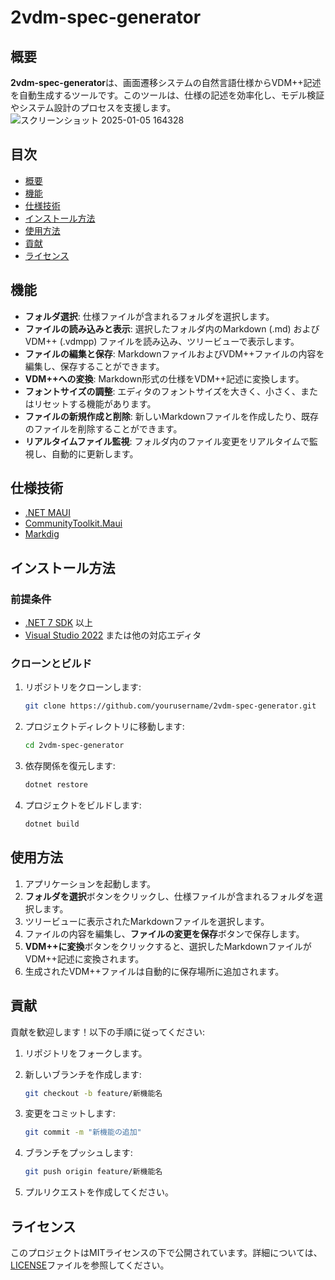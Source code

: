 # 2vdm-spec-generator

## 概要

**2vdm-spec-generator**は、画面遷移システムの自然言語仕様からVDM++記述を自動生成するツールです。このツールは、仕様の記述を効率化し、モデル検証やシステム設計のプロセスを支援します。
![スクリーンショット 2025-01-05 164328](https://github.com/user-attachments/assets/1e84741f-0c46-41b2-9e87-fa303ff22213)

## 目次

- [概要](#概要)
- [機能](#機能)
- [仕様技術](#仕様技術)
- [インストール方法](#インストール方法)
- [使用方法](#使用方法)
- [貢献](#貢献)
- [ライセンス](#ライセンス)

## 機能

- **フォルダ選択**: 仕様ファイルが含まれるフォルダを選択します。
- **ファイルの読み込みと表示**: 選択したフォルダ内のMarkdown (.md) およびVDM++ (.vdmpp) ファイルを読み込み、ツリービューで表示します。
- **ファイルの編集と保存**: MarkdownファイルおよびVDM++ファイルの内容を編集し、保存することができます。
- **VDM++への変換**: Markdown形式の仕様をVDM++記述に変換します。
- **フォントサイズの調整**: エディタのフォントサイズを大きく、小さく、またはリセットする機能があります。
- **ファイルの新規作成と削除**: 新しいMarkdownファイルを作成したり、既存のファイルを削除することができます。
- **リアルタイムファイル監視**: フォルダ内のファイル変更をリアルタイムで監視し、自動的に更新します。

## 仕様技術

- [.NET MAUI](https://dotnet.microsoft.com/en-us/apps/maui)
- [CommunityToolkit.Maui](https://learn.microsoft.com/en-us/communitytoolkit/maui/)
- [Markdig](https://github.com/lunet-io/markdig)

## インストール方法

### 前提条件

- [.NET 7 SDK](https://dotnet.microsoft.com/download/dotnet/7.0) 以上
- [Visual Studio 2022](https://visualstudio.microsoft.com/) または他の対応エディタ

### クローンとビルド

1. リポジトリをクローンします:

    ```bash
    git clone https://github.com/yourusername/2vdm-spec-generator.git
    ```

2. プロジェクトディレクトリに移動します:

    ```bash
    cd 2vdm-spec-generator
    ```

3. 依存関係を復元します:

    ```bash
    dotnet restore
    ```

4. プロジェクトをビルドします:

    ```bash
    dotnet build
    ```

## 使用方法

1. アプリケーションを起動します。
2. **フォルダを選択**ボタンをクリックし、仕様ファイルが含まれるフォルダを選択します。
3. ツリービューに表示されたMarkdownファイルを選択します。
4. ファイルの内容を編集し、**ファイルの変更を保存**ボタンで保存します。
5. **VDM++に変換**ボタンをクリックすると、選択したMarkdownファイルがVDM++記述に変換されます。
6. 生成されたVDM++ファイルは自動的に保存場所に追加されます。

## 貢献

貢献を歓迎します！以下の手順に従ってください:

1. リポジトリをフォークします。
2. 新しいブランチを作成します:

    ```bash
    git checkout -b feature/新機能名
    ```

3. 変更をコミットします:

    ```bash
    git commit -m "新機能の追加"
    ```

4. ブランチをプッシュします:

    ```bash
    git push origin feature/新機能名
    ```

5. プルリクエストを作成してください。

## ライセンス

このプロジェクトはMITライセンスの下で公開されています。詳細については、[LICENSE](LICENSE)ファイルを参照してください。
